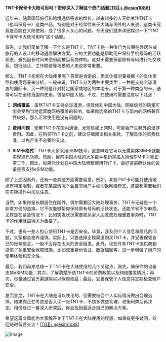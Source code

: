 **TNT卡保号卡大陆可用吗？带你深入了解这个热门话题[[TG💪+ @esim1088](https://t.me/s/esim1088)]**

近年来，随着国际旅行和跨境通信需求的增长，越来越多的人开始关注TNT卡（也叫保号卡）这类产品。特别是对于经常往来于大陆与海外的人来说，这类卡究竟是否能在大陆使用，成了很多人关心的问题。今天我们就来详细探讨一下“TNT卡保号卡大陆可用吗”这个话题。

首先，让我们简单了解一下什么是TNT卡。TNT卡是一种专门为长期在外居住或旅行的人设计的移动通信解决方案。它的主要功能是帮助用户保持手机号码的活跃状态，避免因长时间未使用而被运营商停机。这对于需要保留原有号码进行社交联系、银行验证、工作联络等场景的人来说非常重要。

那么，TNT卡能否在大陆使用呢？答案是肯定的，但具体情况要根据卡的具体类型和使用场景来分析。一般来说，TNT卡分为两种主要类型：一种是支持全球漫游的国际卡，另一种则是针对特定国家或地区的本地卡。对于第一种类型的卡，通常可以在全球范围内使用，包括中国大陆。不过，在使用时需要注意以下几点：

1. **网络覆盖**：虽然TNT卡支持全球漫游，但具体到中国大陆，网络信号的质量可能会受到当地运营商网络覆盖的影响。如果你选择的TNT卡与国内的网络兼容性较好，那么正常使用是没有问题的。

2. **费用问题**：使用TNT卡在国内通话、发短信或上网时，可能会产生额外的漫游费用。因此，在购买TNT卡之前，建议仔细阅读相关条款，了解具体的资费标准，以免产生不必要的支出。

3. **SIM卡格式**：TNT卡大多采用eSIM技术，这意味着它可以无需实体SIM卡就能实现通讯功能。然而，目前中国大陆的大多数手机仍需插入物理SIM卡才能正常工作。因此，如果你计划在中国大陆频繁使用TNT卡，最好提前确认你的设备是否支持eSIM功能。

除了上述因素外，还有一些其他方面需要留意。例如，某些TNT卡可能对使用地点有特定限制，或者在某些情况下会要求用户手动切换网络模式。这些都需要我们在实际操作中加以注意。

当然，如果你是长期居住在国外，偶尔需要回大陆处理事务，TNT卡无疑是一个非常方便的选择。它不仅能够帮你保持原有号码的活跃状态，还能节省不少麻烦。尤其是在紧急情况下，比如突发状况需要联系家人朋友或处理重要事务时，TNT卡的作用就显得尤为重要了。

不过，也有一些人担心使用TNT卡是否安全。毕竟，涉及到个人信息和隐私的问题，大家都会格外谨慎。实际上，只要选择正规渠道购买TNT卡，并妥善保管自己的账号信息，一般不会存在太大的安全隐患。此外，现在许多TNT卡提供商都提供了多重安全保障措施，比如双重身份验证、数据加密等，进一步增强了用户的使用体验和安全性。

最后，我们再来总结一下TNT卡在大陆使用的几个关键点。首先，确保你的设备支持eSIM功能；其次，了解清楚所选TNT卡的资费政策以及网络覆盖情况；再次，尽量通过官方渠道购买以保障权益；最后，妥善保管个人信息并定期检查账户安全。

总而言之，TNT卡在大陆是可以使用的，但需要结合个人实际情况做出合理选择。如果你正在考虑是否入手一张TNT卡，不妨多做些功课，权衡利弊后再决定。相信经过一番深入研究后，你会找到最适合自己的解决方案。

希望这篇文章能为大家解答关于TNT卡在大陆使用的疑惑。如果有更多疑问，欢迎随时留言交流！[[TG💪+ @esim1088](https://t.me/s/esim1088)] 

![Image](https://i.postimg.cc/4NQfJmqS/Snipaste-2025-05-13-00-14-12.png)